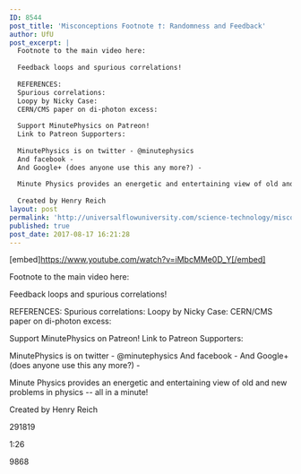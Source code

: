 ```yaml
---
ID: 8544
post_title: 'Misconceptions Footnote †: Randomness and Feedback'
author: UfU
post_excerpt: |
  Footnote to the main video here:
  
  Feedback loops and spurious correlations!
  
  REFERENCES:
  Spurious correlations:
  Loopy by Nicky Case:
  CERN/CMS paper on di-photon excess:
  
  Support MinutePhysics on Patreon!
  Link to Patreon Supporters:
  
  MinutePhysics is on twitter - @minutephysics
  And facebook -
  And Google+ (does anyone use this any more?) -
  
  Minute Physics provides an energetic and entertaining view of old and new problems in physics -- all in a minute!
  
  Created by Henry Reich
layout: post
permalink: 'http://universalflowuniversity.com/science-technology/misconceptions-footnote-%e2%80%a0-randomness-and-feedback/'
published: true
post_date: 2017-08-17 16:21:28
---
```

[embed]https://www.youtube.com/watch?v=iMbcMMe0D_Y[/embed]<br>
<p>Footnote to the main video here: 

Feedback loops and spurious correlations!

REFERENCES:
Spurious correlations: 
Loopy by Nicky Case: 
CERN/CMS paper on di-photon excess: 

Support MinutePhysics on Patreon! 
Link to Patreon Supporters: 

MinutePhysics is on twitter - @minutephysics
And facebook - 
And Google+ (does anyone use this any more?) - 

Minute Physics provides an energetic and entertaining view of old and new problems in physics -- all in a minute!

Created by Henry Reich</p>
<p>291819</p>
<p>1:26</p>
<p>9868</p>
<br></br>